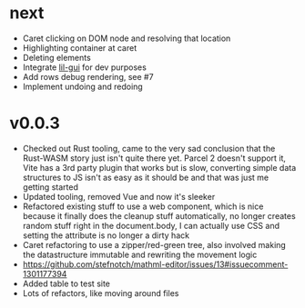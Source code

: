 # next

- Caret clicking on DOM node and resolving that location
- Highlighting container at caret
- Deleting elements
- Integrate [lil-gui](https://github.com/georgealways/lil-gui) for dev purposes
- Add rows debug rendering, see #7
- Implement undoing and redoing

# v0.0.3

- Checked out Rust tooling, came to the very sad conclusion that the Rust-WASM story just isn't quite there yet. Parcel 2 doesn't support it, Vite has a 3rd party plugin that works but is slow, converting simple data structures to JS isn't as easy as it should be and that was just me getting started
- Updated tooling, removed Vue and now it's sleeker
- Refactored existing stuff to use a web component, which is nice because it finally does the cleanup stuff automatically, no longer creates random stuff right in the document.body, I can actually use CSS and setting the attribute is no longer a dirty hack
- Caret refactoring to use a zipper/red-green tree, also involved making the datastructure immutable and rewriting the movement logic
- https://github.com/stefnotch/mathml-editor/issues/13#issuecomment-1301177394
- Added table to test site
- Lots of refactors, like moving around files
